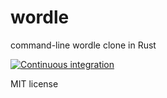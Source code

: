 # wordle

command-line wordle clone in Rust

[![Continuous integration](https://github.com/jackwillis/wordle/actions/workflows/rust.yml/badge.svg)](https://github.com/jackwillis/wordle/actions/workflows/rust.yml)

MIT license
